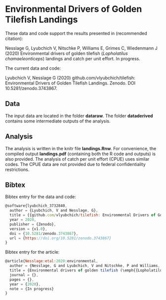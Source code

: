 # Environmental Drivers of Golden Tilefish Landings

These data and code support the results presented in (recommended citation):

Nesslage G, Lyubchich V, Nitschke P, Williams E, Grimes C, Wiedenmann J (2020)
Environmental drivers of golden tilefish (*Lopholatilus chamaeleonticeps*) landings and catch per unit effort.
In progress.

The current data and code:

Lyubchich V, Nesslage G (2020) github.com/vlyubchich/tilefish: Environmental Drivers of Golden Tilefish Landings. Zenodo. DOI 10.5281/zenodo.3743867.


## Data

The input data are located in the folder **dataraw**. 
The folder **dataderived** contains some intermediate outputs of the analysis.


## Analysis

The analysis is written in the knitr file **landings.Rnw**. For convenience,
the compiled output **landings.pdf** (containing both the R code and outputs) 
is also provided.
The analysis of catch per unit effort (CPUE) uses similar codes. 
The CPUE data are not provided due to federal confidentiality restrictions.


## Bibtex

Bibtex entry for the data and code:

```javascript
@software{lyubchich_3732840,
  author = {Lyubchich, V and Nesslage, G},
  title = {{github.com/vlyubchich/tilefish: Environmental Drivers of Golden Tilefish Landings}},
  year = 2020,
  publisher = {Zenodo},
  version = {v1.0},
  doi = {10.5281/zenodo.3743867},
  url = {https://doi.org/10.5281/zenodo.3743867}
}
```

Bibtex entry for the article:

```javascript
@article{Nesslage:etal:2020:environmental,
  author = {Nesslage, G and Lyubchich, V and Nitschke, P and Williams, E and Grimes, C and Wiedenmann, J},
  title = {Environmental drivers of golden tilefish (\emph{{Lopholatilus chamaeleonticeps}}) landings and catch per unit effort},
  journal = {},
  pages = {},
  year = {2020},
  note = {In progress}
}
```




